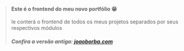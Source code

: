 
> #### Este é o frontend do meu novo portfólio 😁
>
> le conterá o frontend de todos os meus projetos separados por seus respectivos módulos
>
> ##### Confira a versão antiga: [joaoborba.com](https://joaoborba.com)
